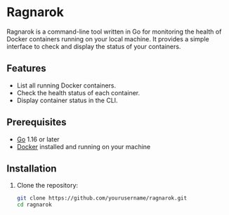 # Ragnarok

Ragnarok is a command-line tool written in Go for monitoring the health of Docker containers running on your local machine. It provides a simple interface to check and display the status of your containers.

## Features

-  List all running Docker containers.
-  Check the health status of each container.
-  Display container status in the CLI.

## Prerequisites

-  [Go](https://golang.org/doc/install) 1.16 or later
-  [Docker](https://docs.docker.com/get-docker/) installed and running on your machine

## Installation

1. Clone the repository:

   ```bash
   git clone https://github.com/yourusername/ragnarok.git
   cd ragnarok
